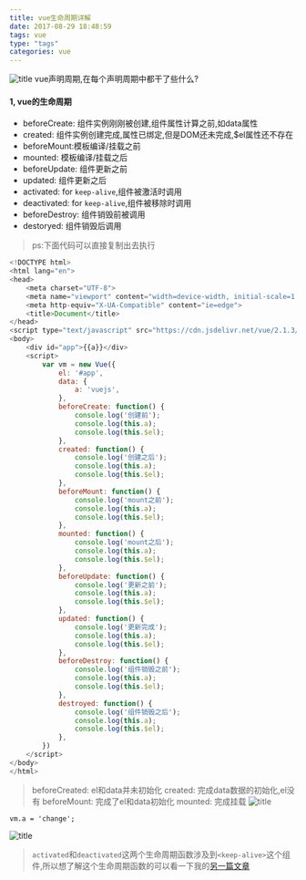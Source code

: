 ```yaml
---
title: vue生命周期详解
date: 2017-08-29 18:48:59
tags: vue
type: "tags"
categories: vue
---
```

![title](http://oo4xdz5i0.bkt.clouddn.com/vuelife.jpg)
vue声明周期,在每个声明周期中都干了些什么?
<!--more-->
#### 1, vue的生命周期
- beforeCreate: 组件实例刚刚被创建,组件属性计算之前,如data属性
- created: 组件实例创建完成,属性已绑定,但是DOM还未完成,$el属性还不存在
- beforeMount:模板编译/挂载之前
- mounted: 模板编译/挂载之后
- beforeUpdate: 组件更新之前
- updated: 组件更新之后
- activated: for `keep-alive`,组件被激活时调用
- deactivated: for `keep-alive`,组件被移除时调用
- beforeDestroy: 组件销毁前被调用
- destoryed: 组件销毁后调用
> ps:下面代码可以直接复制出去执行
```js
<!DOCTYPE html>
<html lang="en">
<head>
    <meta charset="UTF-8">
    <meta name="viewport" content="width=device-width, initial-scale=1.0">
    <meta http-equiv="X-UA-Compatible" content="ie=edge">
    <title>Document</title>
</head>
<script type="text/javascript" src="https://cdn.jsdelivr.net/vue/2.1.3/vue.js"></script>
<body>
    <div id="app">{{a}}</div>
    <script>
        var vm = new Vue({
            el: '#app',
            data: {
                a: 'vuejs',
            },
            beforeCreate: function() {
                console.log('创建前');
                console.log(this.a);
                console.log(this.$el);
            },
            created: function() {
                console.log('创建之后');
                console.log(this.a);
                console.log(this.$el);
            },
            beforeMount: function() {
                console.log('mount之前');
                console.log(this.a);
                console.log(this.$el);
            },
            mounted: function() {
                console.log('mount之后');
                console.log(this.a);
                console.log(this.$el);
            },
            beforeUpdate: function() {
                console.log('更新之前');
                console.log(this.a);
                console.log(this.$el);
            },
            updated: function() {
                console.log('更新完成');
                console.log(this.a);
                console.log(this.$el);
            },
            beforeDestroy: function() {
                console.log('组件销毁之前');
                console.log(this.a);
                console.log(this.$el);
            },
            destroyed: function() {
                console.log('组件销毁之后');
                console.log(this.a);
                console.log(this.$el);
            },
        })
    </script>
</body>
</html>
```
> beforeCreated: el和data并未初始化
created: 完成data数据的初始化,el没有
beforeMount: 完成了el和data初始化
mounted: 完成挂载
![title](http://oo4xdz5i0.bkt.clouddn.com/vueLife.png)
```
vm.a = 'change';
```
![title](http://oo4xdz5i0.bkt.clouddn.com/vueUpdate.png)

> `activated`和`deactivated`这两个生命周期函数涉及到`<keep-alive>`这个组件,所以想了解这个生命周期函数的可以看一下我的[另一篇文章](http://wangyaxing.top/2017/09/06/vue%E7%BB%84%E4%BB%B6%E4%B9%8Bkeep-alive/#more)
